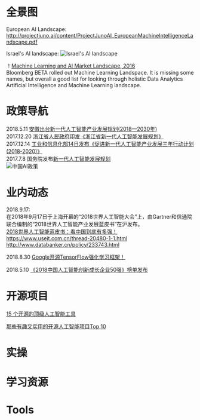 
# 全景图


European AI Landscape:<br>
http://projectjuno.ai/content/ProjectJunoAI_EuropeanMachineIntelligenceLandscape.pdf <br>

Israel's AI landscape:
![Israel's AI landscape](https://cdn-images-1.medium.com/max/2000/1*4k2bACH0ZNBy6CKwbSpxQA.png)<br>

！[Machine Learning and AI Market Landscape, 2016](https://i1.wp.com/analyticsweek.com/wp-content/uploads/2017/01/4e1d80ad-c007-4baa-99a9-915c936a5ef6-original.png?ssl=1)<br>
Bloomberg BETA rolled out Machine Learning Landspace. It is missing some names, but overall a good list for looking through holistic Data Analytics Artificial Intelligence and Machine Learning landscape.<br>

# 政策导航 
2018.5.11 [安徽出台新一代人工智能产业发展规划(2018—2030年)](http://ah.sina.com.cn/news/2018-05-29/detail-ihcffhsu7092405.shtml?from=ah_cnxh)<br>
2017.12.20 [浙江省人民政府印发《浙江省新一代人工智能发展规划》](https://baijiahao.baidu.com/s?id=1587313689131375325&wfr=spider&for=pc)<br>
2017.12.14 [工业和信息化部14日发布《促进新一代人工智能产业发展三年行动计划(2018-2020)》](http://www.qianjia.com/html/2017-12/15_281000.html)<br>
2017.7.8 国务院发布[新一代人工智能发展规划](https://baike.baidu.com/item/%E6%96%B0%E4%B8%80%E4%BB%A3%E4%BA%BA%E5%B7%A5%E6%99%BA%E8%83%BD%E5%8F%91%E5%B1%95%E8%A7%84%E5%88%92/22036716?fr=aladdin)<br>
![中国AI政策](http://yqfile.alicdn.com/th/323789/9a5f3eb6ff9bfcf3e79010918c3ec6c2.jpg)<br>


# 业内动态

2018.9.17:<br>
在2018年9月17日于上海开幕的“2018世界人工智能大会”上，由Gartner和信通院联合编制的“2018世界人工智能产业发展蓝皮书”在沪发布。<br>
[2018世界人工智能蓝皮书：看中国到底有多强！](https://yq.aliyun.com/news/323789)<br>
https://www.useit.com.cn/thread-20480-1-1.html 
http://www.databanker.cn/policy/233743.html

2018.8.30 [Google开源TensorFlow强化学习框架！](https://github.com/google/dopamine)<br> 

2018.5.10 [《2018中国人工智能创新成长企业50强》榜单发布](http://www.ctoutiao.com/674770.html)<br>


# 开源项目

[15 个开源的顶级人工智能工具](http://www.iteye.com/news/31877)<br>

[那些有趣又实用的开源人工智能项目Top 10](http://ai.51cto.com/art/201809/582996.htm)<br>


# 实操

# 学习资源

# Tools
